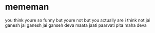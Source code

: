 # mememan
you think youre so funny but youre not but you actually are
i think not
jai ganesh jai ganesh jai ganseh deva maata jaati paarvati pita maha deva
